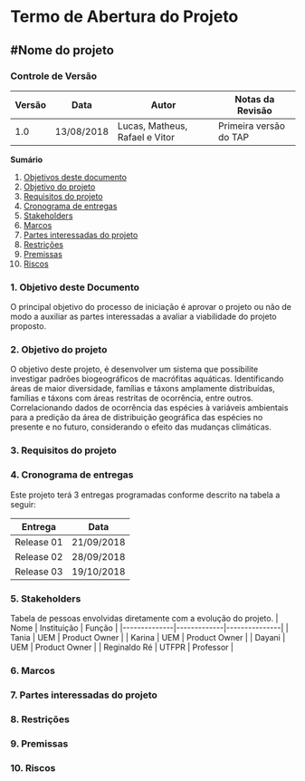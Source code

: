 # Termo de Abertura do Projeto

## #Nome do projeto


### Controle de Versão
|Versão | Data | Autor | Notas da Revisão |
|--- | --- | --- | --- |
|  1.0  |  13/08/2018   | Lucas, Matheus, Rafael e Vitor    |  Primeira versão do TAP   |

**Sumário**
1. [Objetivos deste documento](#id1)
2. [Objetivo do projeto](#id2)
3. [Requisitos do projeto](#id3)
4. [Cronograma de entregas](#id4)
5. [Stakeholders](#id5)
6. [Marcos](#id6)
7. [Partes interessadas do projeto](#id7)
8. [Restrições](#id8)
9. [Premissas](#id9)
10. [Riscos](#id10)



###  1. Objetivo deste Documento
O principal objetivo do processo de iniciação é aprovar o projeto ou não de modo a auxiliar as partes interessadas a avaliar a viabilidade do projeto proposto.

### 2. Objetivo do projeto
O objetivo deste projeto, é desenvolver um sistema que possibilite investigar padrões biogeográficos de macrófitas aquáticas. Identificando áreas de maior diversidade, famílias e táxons amplamente distribuídas, famílias e táxons com áreas restritas de ocorrência, entre outros. Correlacionando dados de ocorrência das espécies à variáveis ambientais para a predição da área de distribuição geográfica das espécies no presente e no futuro, considerando o efeito das mudanças climáticas.

### 3. Requisitos do projeto

### 4. Cronograma de entregas
Este projeto terá 3 entregas programadas conforme descrito na tabela a seguir:

 **Entrega**                 | **Data**          
-----------------------------|-------------------
Release 01                   | 21/09/2018        
Release 02                   | 28/09/2018        
Release 03                   | 19/10/2018        

### 5. Stakeholders
Tabela de pessoas envolvidas diretamente com a evolução do projeto.
| Nome         | Instituição | Função        |
|--------------|-------------|---------------|
| Tania        | UEM         | Product Owner |
| Karina       | UEM         | Product Owner |
| Dayani       | UEM         | Product Owner |
| Reginaldo Ré | UTFPR       | Professor     |
### 6. Marcos

### 7. Partes interessadas do projeto

### 8. Restrições

### 9. Premissas

### 10. Riscos
